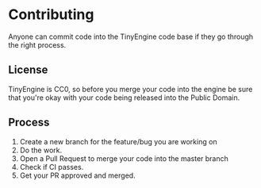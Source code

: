 # Contributing 

Anyone can commit code into the TinyEngine code base if they go through the right process. 

## License 
TinyEngine is CC0, so before you merge your code into the engine be sure that you're okay with your code being released into the Public Domain.

## Process
1. Create a new branch for the feature/bug you are working on 
2. Do the work.
3. Open a Pull Request to merge your code into the master branch
4. Check if CI passes. 
5. Get your PR approved and merged. 
